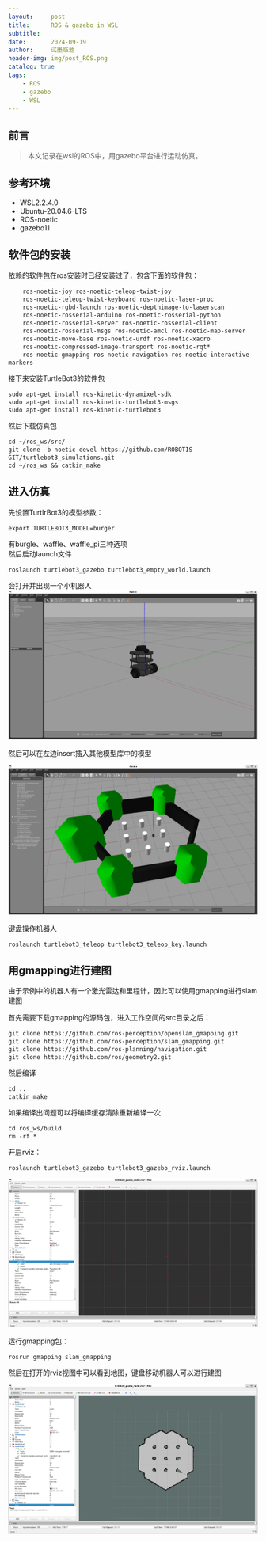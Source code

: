```yaml
---
layout:     post
title:      ROS & gazebo in WSL
subtitle:   
date:       2024-09-19
author:     试墨临池
header-img: img/post_ROS.png
catalog: true
tags:
    - ROS
    - gazebo
    - WSL
---
```


## 前言

> 本文记录在wsl的ROS中，用gazebo平台进行运动仿真。

## 参考环境

- WSL2.2.4.0
- Ubuntu-20.04.6-LTS
- ROS-noetic
- gazebo11

## 软件包的安装

依赖的软件包在ros安装时已经安装过了，包含下面的软件包：
```
    ros-noetic-joy ros-noetic-teleop-twist-joy 
    ros-noetic-teleop-twist-keyboard ros-noetic-laser-proc 
    ros-noetic-rgbd-launch ros-noetic-depthimage-to-laserscan 
    ros-noetic-rosserial-arduino ros-noetic-rosserial-python 
    ros-noetic-rosserial-server ros-noetic-rosserial-client 
    ros-noetic-rosserial-msgs ros-noetic-amcl ros-noetic-map-server 
    ros-noetic-move-base ros-noetic-urdf ros-noetic-xacro 
    ros-noetic-compressed-image-transport ros-noetic-rqt* 
    ros-noetic-gmapping ros-noetic-navigation ros-noetic-interactive-markers
```

接下来安装TurtleBot3的软件包
```
sudo apt-get install ros-kinetic-dynamixel-sdk
sudo apt-get install ros-kinetic-turtlebot3-msgs
sudo apt-get install ros-kinetic-turtlebot3
```

然后下载仿真包
```
cd ~/ros_ws/src/
git clone -b noetic-devel https://github.com/ROBOTIS-GIT/turtlebot3_simulations.git
cd ~/ros_ws && catkin_make
```

## 进入仿真

先设置TurtlrBot3的模型参数：
```
export TURTLEBOT3_MODEL=burger
```
有burgle、waffle、waffle_pi三种选项<br>
然后启动launch文件
```
roslaunch turtlebot3_gazebo turtlebot3_empty_world.launch
```
会打开并出现一个小机器人
![](https://raw.githubusercontent.com/shimolinchi/shimolinchi.github.io/master/img/2024-09-19-ROS&gazebo-in-WSL/1.png)

然后可以在左边insert插入其他模型库中的模型

![](https://raw.githubusercontent.com/shimolinchi/shimolinchi.github.io/master/img/2024-09-19-ROS&gazebo-in-WSL/2.png)

键盘操作机器人
```
roslaunch turtlebot3_teleop turtlebot3_teleop_key.launch
```
## 用gmapping进行建图

由于示例中的机器人有一个激光雷达和里程计，因此可以使用gmapping进行slam建图

首先需要下载gmapping的源码包，进入工作空间的src目录之后：
```
git clone https://github.com/ros-perception/openslam_gmapping.git
git clone https://github.com/ros-perception/slam_gmapping.git
git clone https://github.com/ros-planning/navigation.git
git clone https://github.com/ros/geometry2.git
```
然后编译
```
cd ..
catkin_make
```
如果编译出问题可以将编译缓存清除重新编译一次
```
cd ros_ws/build
rm -rf *
```
开启rviz：
```
roslaunch turtlebot3_gazebo turtlebot3_gazebo_rviz.launch
```

![](https://raw.githubusercontent.com/shimolinchi/shimolinchi.github.io/master/img/2024-09-19-ROS&gazebo-in-WSL/3.png)

运行gmapping包：
```
rosrun gmapping slam_gmapping
```
然后在打开的rviz视图中可以看到地图，键盘移动机器人可以进行建图

![](https://raw.githubusercontent.com/shimolinchi/shimolinchi.github.io/master/img/2024-09-19-ROS&gazebo-in-WSL/4.png)
